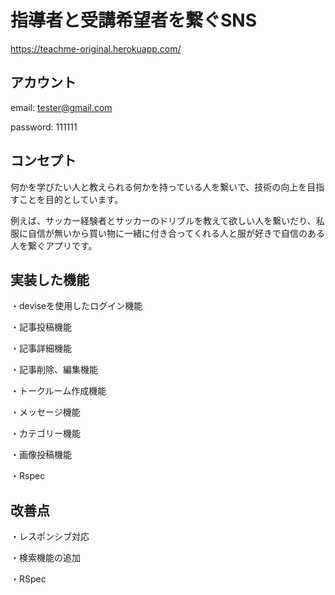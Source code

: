 # 指導者と受講希望者を繋ぐSNS
https://teachme-original.herokuapp.com/

## アカウント
email: tester@gmail.com

password: 111111


## コンセプト
何かを学びたい人と教えられる何かを持っている人を繋いで、技術の向上を目指すことを目的としています。


例えば、サッカー経験者とサッカーのドリブルを教えて欲しい人を繋いだり、私服に自信が無いから買い物に一緒に付き合ってくれる人と服が好きで自信のある人を繋ぐアプリです。

## 実装した機能
・deviseを使用したログイン機能


・記事投稿機能


・記事詳細機能


・記事削除、編集機能


・トークルーム作成機能


・メッセージ機能


・カテゴリー機能


・画像投稿機能


・Rspec

## 改善点
・レスポンシブ対応


・検索機能の追加


・RSpec
